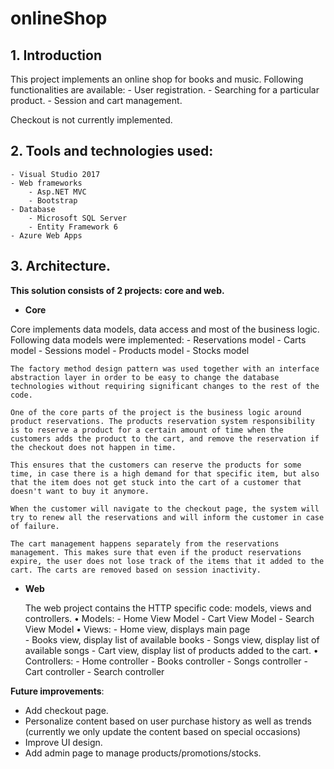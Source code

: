 # onlineShop
**1. Introduction**
----

 This project implements an online shop for books and music. Following functionalities are available:
	- User registration.
	- Searching for a particular product.
	- Session and cart management. 

Checkout is not currently implemented.
 
**2. Tools and technologies used**:
----
	- Visual Studio 2017
	- Web frameworks
		- Asp.NET MVC
		- Bootstrap
	- Database
		- Microsoft SQL Server
		- Entity Framework 6
	- Azure Web Apps
	
	
**3. Architecture**. 
------

**This solution consists of 2 projects: core and web.**
	
* **Core**


Core implements data models, data access and most of the business logic.
	Following data models were implemented:
	- Reservations model
	- Carts model
	- Sessions model
	- Products model
	- Stocks model
	
	The factory method design pattern was used together with an interface abstraction layer in order to be easy to change the database technologies without requiring significant changes to the rest of the code.
	
	One of the core parts of the project is the business logic around product reservations. The products reservation system responsibility is to reserve a product for a certain amount of time when the customers adds the product to the cart, and remove the reservation if the checkout does not happen in time. 
	
	This ensures that the customers can reserve the products for some time, in case there is a high demand for that specific item, but also that the item does not get stuck into the cart of a customer that doesn't want to buy it anymore.
	
	When the customer will navigate to the checkout page, the system will try to renew all the reservations and will inform the customer in case of failure.
	
	The cart management happens separately from the reservations management. This makes sure that even if the product reservations expire, the user does not lose track of the items that it added to the cart. The carts are removed based on session inactivity.
	
* **Web** 

	The web project contains the HTTP specific code: models, views and controllers.
			• Models:
				- Home View Model
				- Cart View Model
				- Search View Model
			• Views: 
				 - Home view, displays main page  
				 - Books view, display list of available books
				 - Songs view, display list of available songs
				 - Cart view, display list of products added to the cart. 
			• Controllers:
				     - Home controller 
				     - Books controller
				     - Songs controller
				     - Cart controller
				     - Search controller
				
**Future improvements**:

* Add checkout page.
* Personalize content based on user purchase history as well as trends (currently we only update the content based on special occasions)
* Improve UI design.
* Add admin page to manage products/promotions/stocks.
